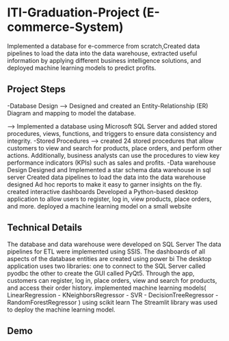 # ITI-Graduation-Project (E-commerce-System)
Implemented a database for e-commerce from scratch,Created data pipelines to load the data into the data warehouse, extracted useful information by applying different business intelligence solutions, and deployed machine learning models to predict profits.
## Project Steps
-Database Design
--> Designed and created an Entity-Relationship (ER) Diagram and mapping to model the database.

--> Implemented a database using Microsoft SQL Server and added stored procedures, views, functions, and triggers to ensure data consistency and integrity.
-Stored Procedures
--> created 24 stored procedures that allow customers to view and search for products, place orders, and perform other actions. Additionally, business analysts can use the procedures to view key performance indicators (KPIs) such as sales and profits.
-Data warehouse Design
Designed and Implemented a star schema data warehouse in sql server
Created data pipelines to load the data into the data warehouse
designed Ad hoc reports to make it easy to garner insights on the fly.
created interactive dashboards
Developed a Python-based desktop application to allow users to register, log in, view products, place orders, and more.
deployed a machine learning model on a small website
## Technical Details
The database and data warehouse were developed on SQL Server
The data pipelines for ETL were implemented using SSIS.
The dashboards of all aspects of the database entities are created using power bi
The desktop application uses two libraries:
one to connect to the SQL Server called pyodbc
the other to create the GUI called PyQt5.
Through the app, customers can register, log in, place orders, view and search for products, and access their order history.
implemented machine learning models( LinearRegression - KNeighborsRegressor - SVR - DecisionTreeRegressor - RandomForestRegressor ) using scikit learn
The Streamlit library was used to deploy the machine learning model.
## Demo
